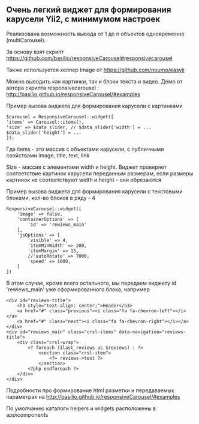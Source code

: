 ## Очень легкий виджет для формирования карусели Yii2, c минимумом настроек

Реализована возможность вывода от 1 до n объектов одновременно (multiCarousel).

За основу взят скрипт https://github.com/basilio/responsiveCarousel#responsivecarousel

Также используется хелпер Image от https://github.com/noumo/easyii

Можно выводить как картинки, так и блоки текста и видео. Демо от автора скрипта responsivecarousel : http://basilio.github.io/responsiveCarousel/#examples
 
 Пример вызова виджета для формирования карусели c картинками
 
    $carousel = ResponsiveCarousel::widget([
    'items' => Carousel::items(),
    'size' => $data_slider, // $data_slider['width'] = ... $data_slider['height'] = ...
    ]);

Где items - это массив c объектами карусели, c публичными свойствами image, title, text, link

Size - массив c элементами width и height. Виджет проверяет соответствие картинок карусели переданным размерам, если размеры картинок не соответствуют width и height - они обрезаются

Пример вызова виджета для формирования карусели c текстовыми блоками, кол-во блоков в ряду - 4

    ResponsiveCarousel::widget([
	    'image' => false,
	    'containerOptions' => [
	        'id' => 'rewiews_main'
	    ],
	    'jsOptions' => [
	        'visible' => 4,
	        'itemMinWidth' => 200,
	        'itemMargin' => 15,
	        //'autoRotate' => 7000,
	        'speed' => 1000,
	    ]
    ])

В этом случае, кроме всего остального, мы передаем виджету id 'rewiews_main' уже сформированного блока, например

    <div id="reviews-title">
        <h3 style="text-align: center;">Header</h3>
        <a href="#" class="previous"><i class="fa fa-chevron-left"></i></a>
        <a href="#" class="next"><i class="fa fa-chevron-right"></i></a>
    </div>
    <div id="rewiews_main" class="crsl-items" data-navigation="reviews-title">
        <div class="crsl-wrap">
            <? foreach ($last_reviews as $reviews) : ?>
                <section class="crsl-item">
		    		<?= reviews->text ?>
                </section>
            <?php endforeach ?>
        </div>
    </div>
    
Подробности про формирование html разметки и передаваемых параметрах на http://basilio.github.io/responsiveCarousel/#examples

По умолчанию каталоги helpers и widgets расположены в app\components




